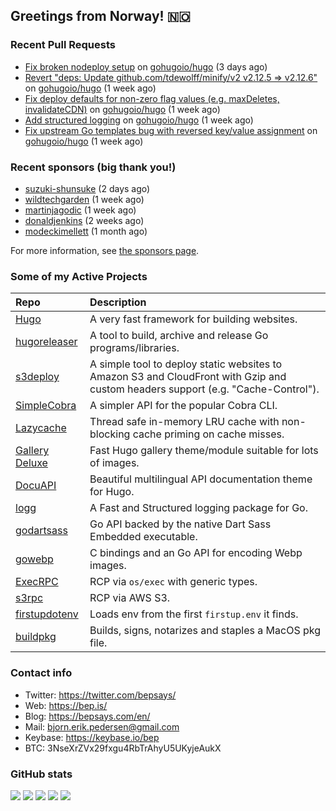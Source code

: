 ## Greetings from Norway! 🇳🇴

### Recent Pull Requests

- [Fix broken nodeploy setup](https://github.com/gohugoio/hugo/pull/11152) on [gohugoio/hugo](https://github.com/gohugoio/hugo) (3 days ago)
- [Revert &#34;deps: Update github.com/tdewolff/minify/v2 v2.12.5 =&gt; v2.12.6&#34;](https://github.com/gohugoio/hugo/pull/11133) on [gohugoio/hugo](https://github.com/gohugoio/hugo) (1 week ago)
- [Fix deploy defaults for non-zero flag values (e.g. maxDeletes, invalidateCDN)](https://github.com/gohugoio/hugo/pull/11129) on [gohugoio/hugo](https://github.com/gohugoio/hugo) (1 week ago)
- [Add structured logging](https://github.com/gohugoio/hugo/pull/11122) on [gohugoio/hugo](https://github.com/gohugoio/hugo) (1 week ago)
- [Fix upstream Go templates bug with reversed key/value assignment](https://github.com/gohugoio/hugo/pull/11114) on [gohugoio/hugo](https://github.com/gohugoio/hugo) (1 week ago)

### Recent sponsors (big thank you!)

- [suzuki-shunsuke](https://github.com/suzuki-shunsuke) (2 days ago)
- [wildtechgarden](https://github.com/wildtechgarden) (1 week ago)
- [martinjagodic](https://github.com/martinjagodic) (1 week ago)
- [donaldjenkins](https://github.com/donaldjenkins) (2 weeks ago)
- [modeckimellett](https://github.com/modeckimellett) (1 month ago)

For more information, see [the sponsors page](https://github.com/sponsors/bep/).

### Some of my Active Projects

| Repo  | Description |
| :---------------------------------------- | :------------------------------------------- |
| [Hugo](https://github.com/gohugoio/hugo)|A very fast framework for building websites. |
| [hugoreleaser](https://github.com/gohugoio/hugoreleaser)| A tool to build, archive and release Go programs/libraries.  |
| [s3deploy](https://github.com/bep/s3deploy)| A simple tool to deploy static websites to Amazon S3 and CloudFront with Gzip and custom headers support (e.g. "Cache-Control").|
| [SimpleCobra](https://github.com/bep/simplecobra)|A simpler API for the popular Cobra CLI.|
| [Lazycache](https://github.com/bep/lazycache)| Thread safe in-memory LRU cache with non-blocking cache priming on cache misses.  |
| [Gallery Deluxe](https://github.com/bep/gallerydeluxe)|Fast Hugo gallery theme/module suitable for lots of images.  |
| [DocuAPI](https://github.com/bep/docuapi)| Beautiful multilingual API documentation theme for Hugo.  |
| [logg](https://github.com/bep/logg)| A Fast and Structured logging package for Go.  |
| [godartsass](https://github.com/bep/godartsass)| Go API backed by the native Dart Sass Embedded executable. |
| [gowebp](https://github.com/bep/gowebp)|C bindings and an Go API for encoding Webp images. |
| [ExecRPC](https://github.com/bep/execrpc)|RCP via `os/exec` with generic types.  |
| [s3rpc](https://github.com/bep/s3rpc)|RCP via AWS S3.|
| [firstupdotenv](https://github.com/bep/firstupdotenv)|Loads env from the first `firstup.env` it finds. |
| [buildpkg](https://github.com/bep/buildpkg)| Builds, signs, notarizes and staples a MacOS pkg file. |

### Contact info
- Twitter: https://twitter.com/bepsays/
- Web: https://bep.is/
- Blog: https://bepsays.com/en/
- Mail: bjorn.erik.pedersen@gmail.com
- Keybase: https://keybase.io/bep
- BTC: 3NseXrZVx29fxgu4RbTrAhyU5UKyjeAukX


### GitHub stats

![](https://github-profile-summary-cards.vercel.app/api/cards/profile-details?username=bep&theme=github)
![](https://github-profile-summary-cards.vercel.app/api/cards/repos-per-language?username=bep&theme=github)
![](https://github-profile-summary-cards.vercel.app/api/cards/most-commit-language?username=bep&theme=github)
![](https://github-profile-summary-cards.vercel.app/api/cards/stats?username=bep&theme=github)
![](https://github-profile-summary-cards.vercel.app/api/cards/productive-time?username=bep&theme=github)
